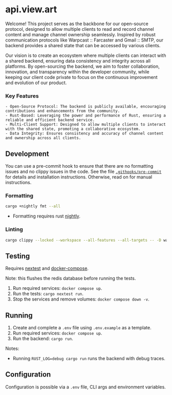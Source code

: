 # api.view.art

Welcome! This project serves as the backbone for our open-source protocol, designed to allow multiple clients to read and record channel content and manage channel ownership seamlessly. Inspired by robust communication protocols like Warpcast :: Farcaster and Gmail :: SMTP, our backend provides a shared state that can be accessed by various clients.

Our vision is to create an ecosystem where multiple clients can interact with a shared backend, ensuring data consistency and integrity across all platforms. By open-sourcing the backend, we aim to foster collaboration, innovation, and transparency within the developer community, while keeping our client code private to focus on the continuous improvement and evolution of our product.

### Key Features

    - Open-Source Protocol: The backend is publicly available, encouraging contributions and enhancements from the community.
    - Rust-Based: Leveraging the power and performance of Rust, ensuring a reliable and efficient backend service.
    - Multi-Client Support: Designed to allow multiple clients to interact with the shared state, promoting a collaborative ecosystem.
    - Data Integrity: Ensures consistency and accuracy of channel content and ownership across all clients.

## Development

You can use a pre-commit hook to ensure that there are no formatting issues and no clippy issues in the code. See the file [`.githooks/pre-commit`](.githooks/pre-commit) for details and installation instructions. Otherwise, read on for manual instructions.

### Formatting
```bash
cargo +nightly fmt --all
```

 - Formatting requires rust [nightly](https://doc.rust-lang.org/book/appendix-07-nightly-rust.html#rustup-and-the-role-of-rust-nightly).

### Linting
```bash
cargo clippy --locked --workspace --all-features --all-targets -- -D warnings
```

## Testing

Requires [nextest](https://nexte.st/) and [docker-compose](https://docs.docker.com/compose/).

Note: this flushes the redis database before running the tests.

1. Run required services: `docker compose up`.
2. Run the tests: `cargo nextest run`.
3. Stop the services and remove volumes: `docker compose down -v`.

## Running

1. Create and complete a `.env` file using `.env.example` as a template.
2. Run required services: `docker compose up`.
3. Run the backend: `cargo run`.

Notes:

 - Running `RUST_LOG=debug cargo run` runs the backend with debug traces.

## Configuration

Configuration is possible via a `.env` file, CLI args and environment variables.
